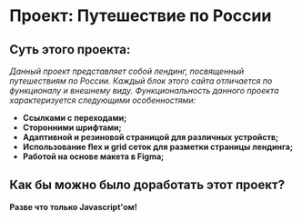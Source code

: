# Проект: Путешествие по России

## Cуть этого проекта:
*Данный проект представляет собой лендинг, посвященный путешествиям по России. Каждый блок этого сайта отличается по функционалу и внешнему виду. Функциональность данного проекта характеризуется следующими особенностями:*
* **Ссылками с переходами;**
* **Сторонними шрифтами;**
* **Адаптивной и резиновой страницой для различных устройств;**
* **Использование flex и grid сеток для разметки страницы лендинга;**
* **Работой на основе макета в Figma;**

## Как бы можно было доработать этот проект?
**Разве что только Javascript'ом!**


